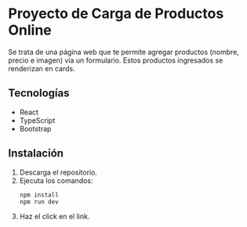 # **Proyecto de Carga de Productos Online**

Se trata de una página web que te permite agregar productos (nombre, precio e imagen) vía un formulario. Estos productos ingresados se renderizan en cards.

## **Tecnologías**

- React
- TypeScript
- Bootstrap

## **Instalación**

1. Descarga el repositorio.
2. Ejecuta los comandos:
   ```
   npm install
   npm run dev
   ```
4. Haz el click en el link.

